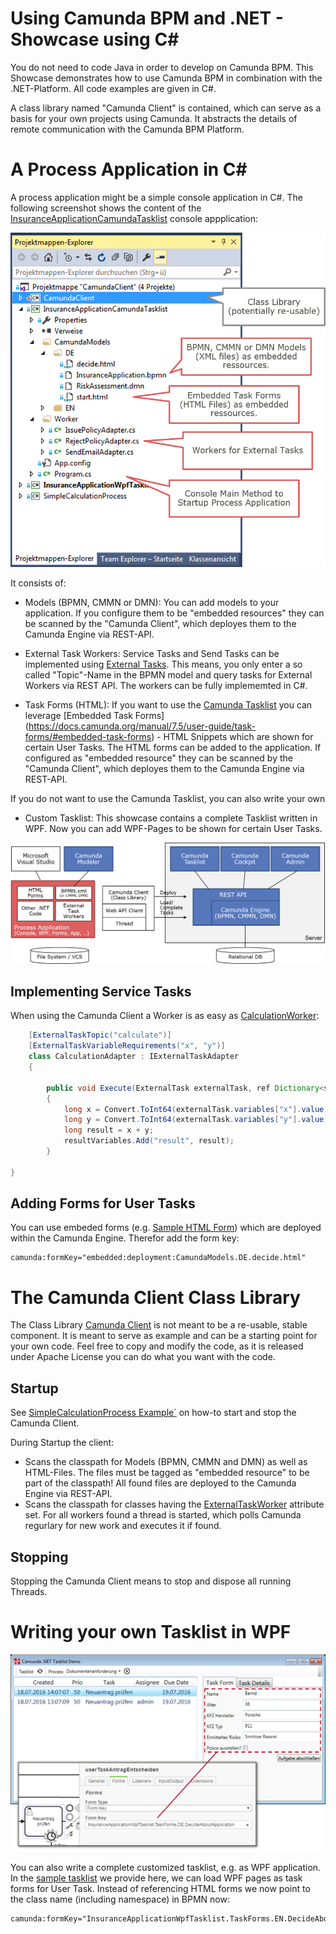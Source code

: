 # Using Camunda BPM and .NET - Showcase using C&#35;

You do not need to code Java in order to develop on Camunda BPM. This Showcase demonstrates how to use Camunda BPM in combination with the .NET-Platform. All code examples are given in C#.

A class library named "Camunda Client" is contained, which can serve as a basis for your own projects using Camunda. It abstracts the details of remote communication with the Camunda BPM Platform.

# A Process Application in C&#35;

A process application might be a simple console application in C#. The following screenshot shows the content of the [InsuranceApplicationCamundaTasklist](InsuranceApplicationCamundaTasklist) console appplication:

![Project Layout](project.png)

It consists of:

* Models (BPMN, CMMN or DMN): You can add models to your application. If you configure them to be "embedded resources" they can be scanned by the "Camunda Client", which deployes them to the Camunda Engine via REST-API.

* External Task Workers: Service Tasks and Send Tasks can be implemented using [External Tasks](https://docs.camunda.org/manual/7.5/user-guide/process-engine/external-tasks/). This means, you only enter a so called "Topic"-Name in the BPMN model and query tasks for External Workers via REST API. The workers can be fully implememted in C#.

* Task Forms (HTML): If you want to use the [Camunda Tasklist](https://docs.camunda.org/manual/7.5/webapps/tasklist/) you can leverage [Embedded Task Forms] (https://docs.camunda.org/manual/7.5/user-guide/task-forms/#embedded-task-forms) - HTML Snippets which are shown for certain User Tasks. The HTML forms can be added to the application. If configured as "embedded resource" they can be scanned by the "Camunda Client", which deployes them to the Camunda Engine via REST-API.

If you do not want to use the Camunda Tasklist, you can also write your own

* Custom Tasklist: This showcase contains a complete Tasklist written in WPF. Now you can add WPF-Pages to be shown for certain User Tasks. 

![Architecture](architecture.png)



## Implementing Service Tasks

When using the Camunda Client a Worker is as easy as [CalculationWorker](SimpleCalculationProcess/CalculationWorker.cs):

```java
    [ExternalTaskTopic("calculate")]
    [ExternalTaskVariableRequirements("x", "y")]
    class CalculationAdapter : IExternalTaskAdapter
    {

        public void Execute(ExternalTask externalTask, ref Dictionary<string, object> resultVariables)
        {
            long x = Convert.ToInt64(externalTask.variables["x"].value);
            long y = Convert.ToInt64(externalTask.variables["y"].value);
            long result = x + y;
            resultVariables.Add("result", result);
        }

}
```

## Adding Forms for User Tasks

You can use embeded forms (e.g. [Sample HTML Form](InsuranceApplicationCamundaTasklist/CamundaModels/DE/decide.html)) which are deployed within the Camunda Engine. Therefor add the form key:

```
camunda:formKey="embedded:deployment:CamundaModels.DE.decide.html"
```



# The Camunda Client Class Library

The Class Library [Camunda Client](CamundaClient) is not meant to be a re-usable, stable component. It is meant to serve as example and can be a starting point for your own code. Feel free to copy and modify the code, as it is released under Apache License you can do what you want with the code.

## Startup
See [SimpleCalculationProcess Example´](SimpleCalculationProcess/Program.cs#L21-L24) on how-to start and stop the Camunda Client.

During Startup the client:

* Scans the classpath for Models (BPMN, CMMN and DMN) as well as HTML-Files. The files must be tagged as "embedded resource" to be part of the classpath! All found files are deployed to the Camunda Engine via REST-API.
* Scans the classpath for classes having the [ExternalTaskWorker](CamundaClient/Worker/ExternalTaskWorker.cs) attribute set. For all workers found a thread is started, which polls Camunda regurlary for new work and executes it if found.


## Stopping

Stopping the Camunda Client means to stop and dispose all running Threads.



# Writing your own Tasklist in WPF

![WPF Tasklist Example](wpfTasklist.png)


You can also write a complete customized tasklist, e.g. as WPF application. In the [sample tasklist](InsuranceApplicationWpfTasklist) we provide here, we can load WPF pages as task forms for User Task. Instead of referencing HTML forms we now point to the class name (including namespace) in BPMN now:

```
camunda:formKey="InsuranceApplicationWpfTasklist.TaskForms.EN.DecideAboutApplication"
```
